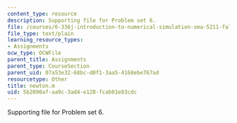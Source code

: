```yaml
---
content_type: resource
description: Supporting file for Problem set 6.
file: /courses/6-336j-introduction-to-numerical-simulation-sma-5211-fall-2003/5b2090afaa9c3ad4e128fcab01e83cdc_newton.m
file_type: text/plain
learning_resource_types:
- Assignments
ocw_type: OCWFile
parent_title: Assignments
parent_type: CourseSection
parent_uid: 07a53e32-68bc-d0f1-3aa5-4168ebe767ad
resourcetype: Other
title: newton.m
uid: 5b2090af-aa9c-3ad4-e128-fcab01e83cdc
---
```

Supporting file for Problem set 6.